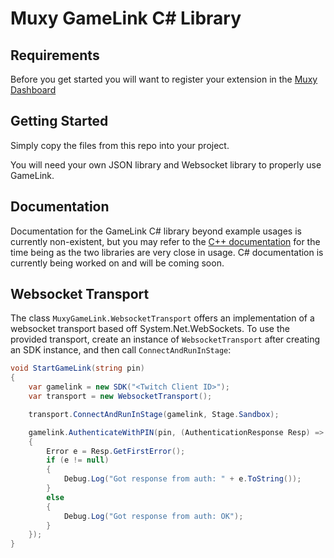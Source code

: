 # Muxy GameLink C# Library

## Requirements

Before you get started you will want to register your extension in the [Muxy Dashboard](https://dev.muxy.io)

## Getting Started

Simply copy the files from this repo into your project.

You will need your own JSON library and Websocket library to properly use GameLink.

## Documentation

Documentation for the GameLink C# library beyond example usages is currently non-existent, but you may refer to the [C++ documentation](https://docs.muxy.io) for the time being as the two libraries are very close in usage. C# documentation is currently being worked on and will be coming soon.

## Websocket Transport
The class `MuxyGameLink.WebsocketTransport` offers an implementation of a websocket transport based off System.Net.WebSockets.
To use the provided transport, create an instance of `WebsocketTransport` after creating an SDK instance, and then call
`ConnectAndRunInStage`:

```C#
void StartGameLink(string pin)
{
	var gamelink = new SDK("<Twitch Client ID>");
	var transport = new WebsocketTransport();

	transport.ConnectAndRunInStage(gamelink, Stage.Sandbox);

	gamelink.AuthenticateWithPIN(pin, (AuthenticationResponse Resp) =>
	{
		Error e = Resp.GetFirstError();
		if (e != null)
		{
			Debug.Log("Got response from auth: " + e.ToString());
		}
		else
		{
			Debug.Log("Got response from auth: OK");
		}
	});
}
```

